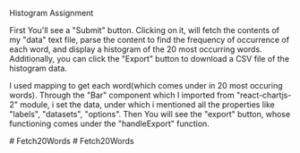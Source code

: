 Histogram Assignment

First You'll see a "Submit" button. Clicking on it, will fetch the contents of my "data" text file, parse the content to find the frequency of occurrence of each word, and display a histogram of the 20 most occurring words.
Additionally, you can click the "Export" button to download a CSV file of the histogram data.

I used mapping to get each word(which comes under in 20 most occuring words).
Through the "Bar" component which I imported from "react-chartjs-2" module, i set the data, under which i mentioned all the properties like "labels", "datasets", "options".
Then You will see the "export" button, whose functioning comes under the "handleExport" function.

#   F e t c h 2 0 W o r d s  
 #   F e t c h 2 0 W o r d s  
 